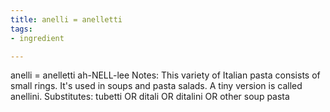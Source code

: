 ```yaml
---
title: anelli = anelletti
tags:
- ingredient

---
```

anelli = anelletti ah-NELL-lee Notes: This variety of Italian pasta consists of small rings. It's used in soups and pasta salads. A tiny version is called anellini. Substitutes: tubetti OR ditali OR ditalini OR other soup pasta
